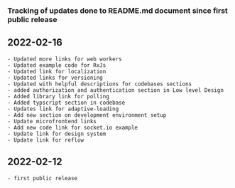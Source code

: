 ### Tracking of updates done to README.md document since first public release

## 2022-02-16
    - Updated more links for web workers 
    - Updated example code for RxJs
    - Updated link for localization
    - Updated links for versioning
    - Updated with helpful descriptions for codebases sections
    - added authorization and authentication section in Low level Design
    - Added library link for polling
    - Added typscript section in codebase
    - Updates link for adaptive-loading
    - Add new section on development environment setup
    - Update microfrontend links
    - Add new code link for socket.io example
    - Update link for design system
    - Update link for reflow



## 2022-02-12
    - first public release
